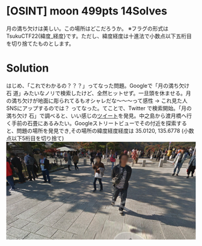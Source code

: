 # [OSINT] moon 499pts 14Solves
月の満ち欠けは美しい。この場所はどこだろうか。 ※フラグの形式はTsukuCTF22{緯度_経度}です。ただし、緯度経度は十進法で小数点以下五桁目を切り捨てたものとします。

# Solution
はじめ、「これでわかるの？？？」ってなった問題。Googleで「月の満ち欠け 石 道」みたいなノリで検索したけど、全然ヒットせず。一旦頭を休ませる。月の満ち欠けが地面に彫られてるもオシャレだな〜〜〜って感性 -> これ見た人SNSにアップするのでは？ ってなった。てことで、Twitter で検索開始。「月の満ち欠け 石」で調べると、いい感じの[ツイート](https://twitter.com/tmct69/status/726579357251043328?s=12&t=4GsFB8y2PX_0NkICsobgGw)を発見。中之島から渡月橋ヘ行く手前の石畳にあるみたい。Googleストリートビューでその付近を探索すると、問題の場所を発見でき,その場所の緯度経度経度は 35.0120, 135.6778 (小数点以下5桁目を切り捨て)
![ストリートビュー結果](search_result.png)